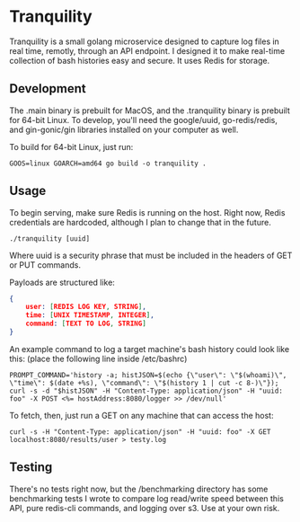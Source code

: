 # Tranquility

Tranquility is a small golang microservice designed to capture log files in real time, remotly, through an API endpoint. I designed it to make real-time collection of bash histories easy and secure. It uses Redis for storage.

## Development

The .main binary is prebuilt for MacOS, and the .tranquility binary is prebuilt for 64-bit Linux. To develop, you'll need the google/uuid, go-redis/redis, and gin-gonic/gin libraries installed on your computer as well. 

To build for 64-bit Linux, just run:

```shell
GOOS=linux GOARCH=amd64 go build -o tranquility .
```

## Usage

To begin serving, make sure Redis is running on the host. Right now, Redis credentials are hardcoded, although I plan to change that in the future. 

```shell
./tranquility [uuid]
```

Where uuid is a security phrase that must be included in the headers of GET or PUT commands.

Payloads are structured like:

```json
{
	user: [REDIS LOG KEY, STRING],
	time: [UNIX TIMESTAMP, INTEGER],
	command: [TEXT TO LOG, STRING]
}
```

An example command to log a target machine's bash history could look like this: (place the following line inside /etc/bashrc)

```shell
PROMPT_COMMAND='history -a; histJSON=$(echo {\"user\": \"$(whoami)\", \"time\": $(date +%s), \"command\": \"$(history 1 | cut -c 8-)\"}); curl -s -d "$histJSON" -H "Content-Type: application/json" -H "uuid: foo" -X POST <%= hostAddress:8080/logger >> /dev/null'
```

To fetch, then, just run a GET on any machine that can access the host:

```shell
curl -s -H "Content-Type: application/json" -H "uuid: foo" -X GET localhost:8080/results/user > testy.log
```

## Testing

There's no tests right now, but the /benchmarking directory has some benchmarking tests I wrote to compare log read/write speed between this API, pure redis-cli commands, and logging over s3. Use at your own risk. 
